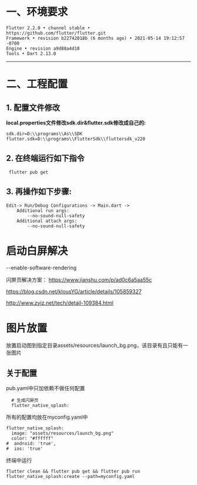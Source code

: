 # 一、环境要求

```
Flutter 2.2.0 • channel stable • https://github.com/flutter/flutter.git
Framework • revision b22742018b (6 months ago) • 2021-05-14 19:12:57 -0700
Engine • revision a9d88a4d18
Tools • Dart 2.13.0
```

------

# 二、工程配置

## 1. 配置文件修改

**local.properties文件修改sdk.dir&flutter.sdk修改成自己的:**

```
sdk.dir=D:\\programs\\As\\SDK
flutter.sdk=D:\\programs\\FlutterSdk\\fluttersdk_v220
```



## 2. 在终端运行如下指令

```
 flutter pub get
```



## 3. 再操作如下步骤:

```
Edit-> Run/Debug Configurations -> Main.dart -> 
    Additional run args:
        --no-sound-null-safety
    Additional attach args:
        --no-sound-null-safety
```



# 启动白屏解决

--enable-software-rendering


闪屏页解决方案：
https://www.jianshu.com/p/ad0c6a5aa55c

https://blog.csdn.net/klousYG/article/details/105859327

http://www.zyiz.net/tech/detail-109384.html

# 图片放置

放置启动图到指定目录assets/resources/launch_bg.png，该目录有且只能有一张图片



## 关于配置

pub.yaml中只加依赖不做任何配置

```
  # 生成闪屏页
  flutter_native_splash:
```

所有的配置均放在myconfig.yaml中

```
flutter_native_splash:
  image: "assets/resources/launch_bg.png"
  color: "#ffffff"
#  android: 'true',
#  ios: 'true'
```

终端中运行

```
flutter clean && flutter pub get && flutter pub run flutter_native_splash:create --path=myconfig.yaml
```